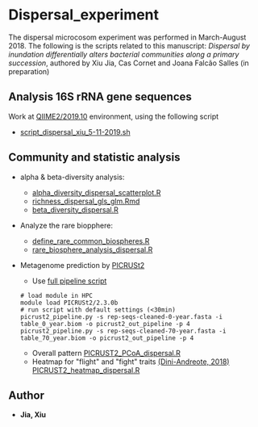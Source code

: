 # Dispersal_experiment
The dispersal microcosom experiment was performed in March-August 2018. 
The following is the scripts related to this manuscript: *Dispersal by inundation differentially alters bacterial communities along a primary succession*, authored by Xiu Jia, Cas Cornet and Joana Falcão Salles (in preparation)

## Analysis 16S rRNA gene sequences 
Work at [QIIME2/2019.10](https://docs.qiime2.org/2019.10/) environment, using the following script
* [script_dispersal_xiu_5-11-2019.sh](https://github.com/Jia-Xiu/dispersal_experiment_2018/blob/master/script_dispersal_xiu_5-11-2019.sh)
	 
## Community and statistic analysis 

* alpha & beta-diversity analysis:
	* [alpha_diversity_dispersal_scatterplot.R](https://github.com/Jia-Xiu/dispersal_experiment_2018/blob/master/alpha_diversity_dispersal_scatterplot.R)
	* [richness_dispersal_gls_glm.Rmd](https://github.com/Jia-Xiu/dispersal_experiment_2018/blob/master/richness_dispersal_gls_glm.Rmd)
	* [beta_diversity_dispersal.R](https://github.com/Jia-Xiu/dispersal_experiment_2018/blob/master/beta_diversity_dispersal.R)

* Analyze the rare biopphere:
	* [define_rare_common_biospheres.R](https://github.com/Jia-Xiu/dispersal_experiment_2018/blob/master/define_rare_common_biospheres.R)
	* [rare_biosphere_analysis_dispersal.R](https://github.com/Jia-Xiu/dispersal_experiment_2018/blob/master/rare_biosphere_analysis_dispersal.R)
	
* Metagenome prediction by [PICRUSt2](https://github.com/picrust/picrust2/wiki)
	* Use [full pipeline script](https://github.com/picrust/picrust2/wiki/Full-pipeline-script)
	```
	# load module in HPC
	module load PICRUSt2/2.3.0b
	# run script with default settings (<30min)
	picrust2_pipeline.py -s rep-seqs-cleaned-0-year.fasta -i table_0_year.biom -o picrust2_out_pipeline -p 4
	picrust2_pipeline.py -s rep-seqs-cleaned-70-year.fasta -i table_70_year.biom -o picrust2_out_pipeline -p 4
	```
	* Overall pattern [PICRUST2_PCoA_dispersal.R](https://github.com/Jia-Xiu/dispersal_experiment_2018/blob/master/PICRUST2_PCoA_dispersal.R)
	* Heatmap for "flight" and "fight" traits [(Dini-Andreote, 2018)](https://www-nature-com.proxy-ub.rug.nl/articles/s41598-018-27783-6) 
	[PICRUST2_heatmap_dispersal.R](https://github.com/Jia-Xiu/dispersal_experiment_2018/blob/master/PICRUST2_heatmap_dispersal.R)


## Author
* **Jia, Xiu** 
